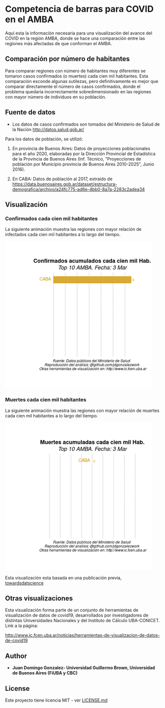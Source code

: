 # Competencia de barras para COVID en el AMBA

Aquí esta la información necesaria para una visualización del avance del COVID en la región AMBA, donde se hace una comparación entre las regiones más afectadas de que conforman el AMBA.

## Comparación por número de habitantes

Para comparar regiones con número de habitantes muy diferentes se tomaron casos confirmados (o muertes) cada cien mil habitantes. Esta comparación esconde algunas sutilezas, pero definitivamente es mejor que comparar directamente el número de casos confirmados, donde el problema quedaría incorrectamente sobredimensionado en las regiones con mayor número de individuos en su población. 


## Fuente de datos 
* Los datos de casos confirmados son tomados del Ministerio de Salud de la Nación  http://datos.salud.gob.ar/

Para los datos de población, se utilizó: 

1. En provincia de Buenos Aires: Datos de proyecciones poblacionales para el año 2020, elaboradas por la Dirección Provincial de Estadística de la Provincia de Buenos Aires (Inf. Técnico, "Proyecciones de población por Municipio provincia de Buenos Aires 2010-2025", Junio 2016). 

2. En CABA: Datos de población al 2017, extraído de https://data.buenosaires.gob.ar/dataset/estructura-demografica/archivo/a24fc775-ad6e-4bb0-8a7a-2283c2adea34


## Visualización 

### Confirmados cada cien mil habitantes 
La siguiente animación muestra las regiones con mayor relación de infectados cada cien mil habitantes a lo largo del tiempo.

![](https://github.com/jdgonzalezwork/competencia_barras_AMBA/blob/master/videoOutput/confirmadosAMBA.gif)

### Muertes cada cien mil habitantes
La siguiente animación muestra las regiones con mayor relación de muertes cada cien mil habitantes a lo largo del tiempo.

![](https://github.com/jdgonzalezwork/competencia_barras_AMBA/blob/master/videoOutput/muertesAMBATop10.gif)


Esta visualización esta basada en una publicación previa, [towardsdatscience](https://towardsdatascience.com/create-animated-bar-charts-using-r-31d09e5841da) 

## Otras visualizaciones

Esta visualización forma parte de un conjunto de herramientas de visualización de datos de covid19, desarrollados por investigadores de distintas Universidades Nacionales y del Instituto de Cálculo UBA-CONICET.
Link a la página: 

http://www.ic.fcen.uba.ar/noticias/herramientas-de-visualizacion-de-datos-de-covid19



## Author

* **Juan Domingo Gonzalez- Universidad Guillermo Brown, Universidad de Buenos Aires (FiUBA y CBC)** 

## License

Este proyecto tiene licencia MIT  - ver [LICENSE.md](LICENSE.md)


